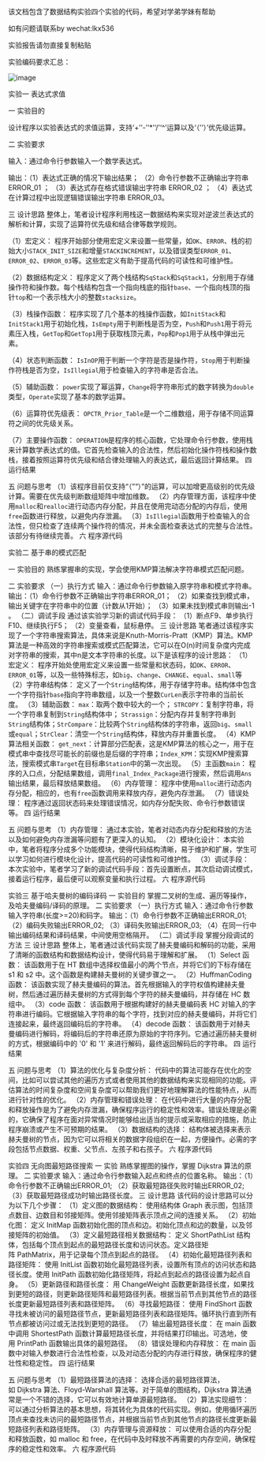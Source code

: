 该文档包含了数据结构实验四个实验的代码，希望对学弟学妹有帮助

如有问题请联系by wechat:lkx536

实验报告请勿直接复制粘贴

实验编码要求汇总：

![image](https://github.com/user-attachments/assets/23807a02-6424-447b-b80b-3f8e703accbe)


实验一 表达式求值

一 实验目的

设计程序以实验表达式的求值运算，支持‘+’‘-’‘*’‘/’‘^’运算以及‘（’‘）’优先级运算。

二 实验要求

输入：通过命令行参数输入一个数学表达式。

输出：（1）表达式正确的情况下输出结果；
     （2）命令行参数不正确输出字符串ERROR_01 ；
     （3）表达式存在格式错误输出字符串 ERROR_02 ；
     （4）表达式在计算过程中出现逻辑错误输出字符串
      ERROR_03。
      
三 设计思路
	整体上，笔者设计程序利用栈这一数据结构来实现对逆波兰表达式的解析和计算，实现了运算符优先级和结合律等数学规则。
 
（1）宏定义：
程序开始部分使用宏定义来设置一些常量，如`OK`、`ERROR`、栈的初始大小`STACK_INIT_SIZE`和增量`STACKINCREMENT`，以及错误类型`ERROR_01`、`ERROR_02`、`ERROR_03`等。这些宏定义有助于提高代码的可读性和可维护性。

（2）数据结构定义：
程序定义了两个栈结构`SqStack`和`SqStack1`，分别用于存储操作符和操作数。每个栈结构包含一个指向栈底的指针`base`、一个指向栈顶的指针`top`和一个表示栈大小的整数`stacksize`。

（3）栈操作函数：
程序实现了几个基本的栈操作函数，如`InitStack`和`InitStack1`用于初始化栈，`IsEmpty`用于判断栈是否为空，`Push`和`Push1`用于将元素压入栈，`GetTop`和`GetTop1`用于获取栈顶元素，`Pop`和`Pop1`用于从栈中弹出元素。

（4）状态判断函数：
`IsInOP`用于判断一个字符是否是操作符，`Stop`用于判断操作符栈是否为空，`IsIllegial`用于检查输入的字符串是否合法。

（5）辅助函数：
`power`实现了幂运算，`Change`将字符串形式的数字转换为`double`类型，`Operate`实现了基本的数学运算。

（6）运算符优先级表：
`OPCTR_Prior_Table`是一个二维数组，用于存储不同运算符之间的优先级关系。

（7）主要操作函数：
`OPERATION`是程序的核心函数，它处理命令行参数，使用栈来计算数学表达式的值。它首先检查输入的合法性，然后初始化操作符栈和操作数栈，接着按照运算符优先级和结合律处理输入的表达式，最后返回计算结果。
四 运行结果

五 问题与思考
（1）该程序目前仅支持“（”“）”的运算，可以加增更高级别的优先级计算。需要在优先级判断数组矩阵中增加维数。
（2）内存管理方面，该程序中使用`malloc`和`realloc`进行动态内存分配，并且在使用完动态分配的内存后，使用`free`函数进行释放，以避免内存泄漏。
（3）`IsIllegial`函数用于检查输入的合法性，但只检查了连续两个操作符的情况，并未全面检查表达式的完整与合法性。该部分有待继续完善。
六 程序源代码


                
实验二 基于串的模式匹配

一 实验目的
熟练掌握串的实现，学会使用KMP算法解决字符串模式匹配问题。

二 实验要求
（一）执行方式
输入：通过命令行参数输入原字符串和模式字符串。
输出：（1）命令行参数不正确输出字符串ERROR_01；
     （2）如果查找到模式串，输出关键字在字符串中的位置（计数从1开始）；
     （3）如果未找到模式串则输出-1 。
（二）调试手段
通过该实验学习新的调试代码手段：
（1）断点F9、单步执行F10、继续执行F5； 
（2）变量查看，鼠标悬停。
三 设计思路
	笔者通过该程序实现了一个字符串搜索算法，具体来说是Knuth-Morris-Pratt（KMP）算法。KMP算法是一种高效的字符串搜索或模式匹配算法，它可以在O(n)时间复杂度内完成对字符串的搜索，其中n是文本字符串的长度。以下是该程序的设计思路：
（1）宏定义：
程序开始处使用宏定义来设置一些常量和状态码，如`OK`、`ERROR`、`ERROR_01`等，以及一些特殊标志，如`big`、`change`、`CHANGE`、`equal`、`small`等
（2）字符串结构体：
定义了一个`String`结构体，用于存储字符串。结构体中包含一个字符指针`base`指向字符串数组，以及一个整数`CurLen`表示字符串的当前长度。
（3）辅助函数：
`max`：取两个数中较大的一个； `STRCOPY`：复制字符串，将一个字符串复制到`String`结构体中； `Strassign`：分配内存并复制字符串到`String`结构体；`StrCompare`：比较两个`String`结构体的字符串，返回`big`、`small`或`equal`；`StrClear`：清空一个`String`结构体，释放内存并重置长度。
（4）KMP算法相关函数：
`get_next`：计算部分匹配表，这是KMP算法的核心之一，用于在模式串中查找尽可能长的前缀也是后缀的字符串；`Index_KPM`：实现KMP搜索算法，搜索模式串`Target`在目标串`Station`中的第一次出现。
（5）主函数`main`：
程序的入口点，分配结果数组，调用`final_Index_Package`进行搜索，然后调用`Ans`输出结果，最后释放结果数组。
（6）内存管理：
程序中使用`malloc`进行动态内存分配，相应的，也有`free`函数调用来释放内存，避免内存泄漏。
（7）错误处理：
程序通过返回状态码来处理错误情况，如内存分配失败、命令行参数错误等。
四 运行结果

五 问题与思考
（1）内存管理：
通过本实验，笔者对动态内存分配和释放的方法以及如何避免内存泄漏等问题有了更深入的认知。
（2）模块化设计：
本实验中，笔者将程序分成多个功能模块，使得代码结构清晰，易于维护和扩展，学生可以学习如何进行模块化设计，提高代码的可读性和可维护性。
（3）调试手段：
本次实验中，笔者学习了新的调试代码手段：首先设置断点，其次启动调试模式， 接着运行程序，最后便可以观察变量和执行过程。
六 程序源代码



实验三 基于哈夫曼树的编码译码
一 实验目的
掌握二叉树的生成、遍历等操作，及哈夫曼编码/译码的原理。
二 实验要求
（一）执行方式
输入：通过命令行参数输入字符串(长度>=20)和码字。
输出：（1）命令行参数不正确输出ERROR_01; 
     （2）编码失败输出ERROR_02; 
     （3）译码失败输出ERROR_03;
     （4）在同一行中输出编码结果和译码结果，中间使用空格隔开。
（二）调试手段
掌握分段调试的方法
三 设计思路
整体上，笔者通过该代码实现了赫夫曼编码和解码的功能，采用了清晰的函数结构和数据结构设计，使得代码易于理解和扩展。
（1）Select 函数：
该函数用于在 HT 数组中选择权值最小的两个节点，并将它们的下标存储在 s1 和 s2 中。这个函数是构建赫夫曼树的关键步骤之一。
（2）HuffmanCoding 函数：
该函数实现了赫夫曼编码的算法。首先根据输入的字符权值构建赫夫曼树，然后通过遍历赫夫曼树的方式得到每个字符的赫夫曼编码，并存储在 HC 数组中。
（3）code 函数：
该函数用于根据构建好的赫夫曼编码表 HC 对输入的字符串进行编码。它根据输入字符串的每个字符，找到对应的赫夫曼编码，并将它们连接起来，最终返回编码后的字符串。
（4）decode 函数：
该函数用于对赫夫曼编码进行解码，将编码后的字符串还原为原始的字符序列。它通过遍历赫夫曼树的方式，根据编码中的 '0' 和 '1' 来进行解码，最终返回解码后的字符串。
四 运行结果

五 问题与思考
（1）算法的优化与复杂度分析：
代码中的算法可能存在优化的空间，比如可以尝试其他的遍历方式或者使用其他的数据结构来实现相同的功能。评估算法的时间复杂度和空间复杂度可以帮助我们更好地理解算法的性能特点，从而进行针对性的优化。
（2）内存管理和错误处理：
在代码中进行大量的内存分配和释放操作是为了避免内存泄漏，确保程序运行的稳定性和效率。错误处理是必需的，它确保了程序在面对异常情况时能够给出适当的提示或采取相应的措施，防止程序崩溃或产生不可预期的结果。
（3）数据结构的选择： 
结构体被选择来表示赫夫曼树的节点，因为它可以将相关的数据字段组织在一起，方便操作。必需的字段包括节点数据、权重、父节点、左孩子和右孩子。
六 程序源代码




实验四 无向图最短路径搜索
一 实验
熟练掌握图的操作，掌握 Dijkstra 算法的原理。
二 实验要求
输入：通过命令行参数输入起点和终点的位置名称。
输出：（1）命令行参数不正确输出ERROR_01; 
     （2）获取最短路径失败时输出ERROR_02; 
     （3）获取最短路径成功时输出路径长度。
三 设计思路
该代码的设计思路可以分为以下几个步骤：
（1）定义图的数据结构：
使用结构体 Graph 表示图，包括顶点数目、边数目和邻接矩阵。使用邻接矩阵表示顶点之间的连接关系。
（2）初始化图：
定义 InitMap 函数初始化图的顶点和边。初始化顶点和边的数量，以及邻接矩阵的初始值。
（3）定义最短路径相关数据结构：
定义 ShortPathList 结构体，包括每个顶点到起点的最短路径长度和访问状态。定义路径矩阵 PathMatrix，用于记录每个顶点到起点的路径。
（4）初始化最短路径列表和路径矩阵：
使用 InitList 函数初始化最短路径列表，设置所有顶点的访问状态和路径长度。使用 InitPath 函数初始化路径矩阵，将起点到起点的路径设置为起点自身。
（5）更新路径和路径长度：
用 ChangeWeight 函数更新路径长度，如果找到更短的路径，则更新路径矩阵和最短路径列表。根据当前节点到其他节点的路径长度更新最短路径列表和路径矩阵。
（6）寻找最短路径：
使用 FindShort 函数寻找未被访问的最短路径节点，更新最短路径列表和路径矩阵。循环执行直到所有节点都被访问过或无法找到更短的路径。
（7）输出最短路径长度：
在 main 函数中调用 ShortestPath 函数计算最短路径长度，并将结果打印输出。可选地，使用 PrintPath 函数输出具体的最短路径。
（8）错误处理和内存释放：
在 main 函数中对输入参数进行合法性检查，以及对动态分配的内存进行释放，确保程序的健壮性和稳定性。
四 运行结果

五 问题与思考
（1）最短路径算法的选择：
选择合适的最短路径算法，如 Dijkstra 算法、Floyd-Warshall 算法等。对于简单的图结构，Dijkstra 算法通常是一个不错的选择，它可以有效地计算单源最短路径。
（2）算法实现细节：
可以通过分析算法的基本思想，将其转化为具体的代码实现。例如，使用循环遍历顶点来查找未访问的最短路径节点，并根据当前节点到其他节点的路径长度更新最短路径列表和路径矩阵。
（3）内存管理与资源释放：
可以使用合适的内存分配和释放函数，如 malloc 和 free，在代码中及时释放不再需要的内存空间，确保程序的稳定性和效率。
六 程序源代码

